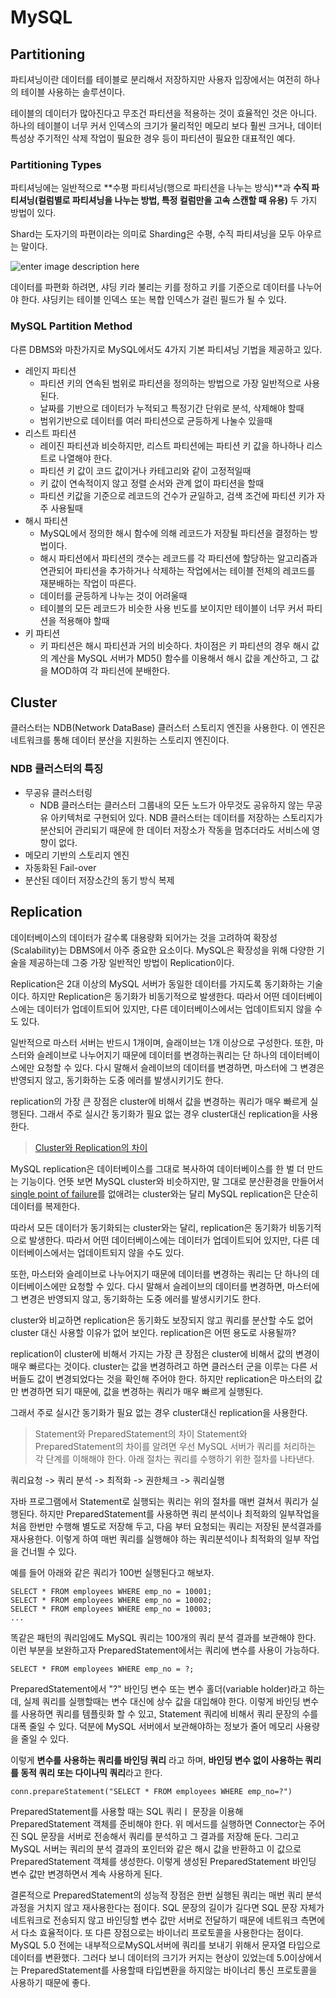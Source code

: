 # MySQL

## Partitioning

파티셔닝이란 데이터를 테이블로 분리해서 저장하지만 사용자 입장에서는 여전히 하나의 테이블 사용하는 솔루션이다. 

테이블의 데이터가 많아진다고 무조건 파티션을 적용하는 것이 효율적인 것은 아니다. 하나의 테이블이 너무 커서 인덱스의 크기가 물리적인 메모리 보다 훨씬 크거나, 데이터 특성상 주기적인 삭제 작업이 필요한 경우 등이 파티션이 필요한 대표적인 예다. 

### Partitioning Types 

파티셔닝에는 일반적으로 **수평 파티셔닝(행으로 파티션을 나누는 방식)**과 **수직 파티셔닝(컬럼별로 파티셔닝을 나누는 방법, 특정 컬럼만을 고속 스캔할 때 유용)** 두 가지 방법이 있다. 

Shard는 도자기의 파편이라는 의미로 Sharding은 수평, 수직 파티셔닝을 모두 아우르는 말이다. 

![enter image description here](https://assets.digitalocean.com/articles/understanding_sharding/DB_image_1_cropped.png)

데이터를 파편화 하려면, 샤딩 키라 불리는 키를 정하고 키를 기준으로 데이터를 나누어야 한다. 샤딩키는 테이블 인덱스 또는 복합 인덱스가 걸린 필드가 될 수 있다. 

### MySQL Partition Method
다른 DBMS와 마찬가지로 MySQL에서도 4가지 기본 파티셔닝 기법을 제공하고 있다. 

* 레인지 파티션
	* 파티션 키의 연속된 범위로 파티션을 정의하는 방법으로 가장 일반적으로 사용된다.
	* 날짜를 기반으로 데이터가 누적되고 특정기간 단위로 분석, 삭제해야 할때
	* 범위기반으로 데이터를 여러 파티션으로 균등하게 나눌수 있을때
* 리스트 파티션
	* 레이진 파티션과 비슷하지만, 리스트 파티션에는 파티션 키 값을 하나하나 리스트로 나열해야 한다.
	* 파티션 키 값이 코드 값이거나 카테고리와 같이 고정적일때
	* 키 값이 연속적이지 않고 정렬 순서와 관계 없이 파티션을 할때
	* 파티션 키값을 기준으로 레코드의 건수가 균일하고, 검색 조건에 파티션 키가 자주 사용될때
* 해시 파티션
	* MySQL에서 정의한 해시 함수에 의해 레코드가 저장될 파티션을 결정하는 방법이다.
	* 해시 파티션에서 파티션의 갯수는 레코드를 각 파티션에 할당하는 알고리즘과 연관되어 파티션을 추가하거나 삭제하는 작업에서는 테이블 전체의 레코드를 재분배하는 작업이 따른다. 
	* 데이터를 균등하게 나누는 것이 어려울때 
	* 테이블의 모든 레코드가 비슷한 사용 빈도를 보이지만 테이블이 너무 커서 파티션을 적용해야 할때
* 키 파티션
	* 키 파티션은 해시 파티션과 거의 비슷하다. 차이점은 키 파티션의 경우 해시 값의 계산을 MySQL 서버가 MD5() 함수를 이용해서 해시 값을 계산하고, 그 값을 MOD하여 각 파티션에 분배한다.
	
## Cluster

클러스터는 NDB(Network DataBase) 클러스터 스토리지 엔진을 사용한다. 이 엔진은 네트워크를 통해 데이터 분산을 지원하는 스토리지 엔진이다. 

### NDB 클러스터의 특징

- 무공유 클러스터링
	- NDB 클러스터는 클러스터 그룹내의 모든 노드가 아무것도 공유하지 않는 무공유 아키텍처로 구현되어 있다. NDB 클러스터는 데이터를 저장하는 스토리지가 분산되어 관리되기 때문에 한 데이터 저장소가 작동을 멈추더라도 서비스에 영향이 없다. 
- 메모리 기반의 스토리지 엔진
- 자동화된 Fail-over
- 분산된 데이터 저장소간의 동기 방식 복제

  
## Replication
데이터베이스의 데이터가 갈수록 대용량화 되어가는 것을 고려하여 확장성(Scalability)는 DBMS에서 아주 중요한 요소이다. MySQL은 확장성을 위해 다양한 기술을 제공하는데 그중 가장 일반적인 방법이 Replication이다. 

Replication은 2대 이상의 MySQL 서버가 동일한 데이터를 가지도록 동기화하는 기술이다. 하지만 Replication은 동기화가 비동기적으로 발생한다. 따라서 어떤 데이터베이스에는 데이터가 업데이트되어 있지만, 다른 데이터베이스에서는 업데이트되지 않을 수도 있다.  

일반적으로 마스터 서버는 반드시 1개이며, 슬래이브는 1개 이상으로 구성한다. 또한, 마스터와 슬레이브로 나누어지기 때문에 데이터를 변경하는쿼리는 단 하나의 데이터베이스에만 요청할 수 있다. 다시 말해서 슬레이브의 데이터를 변경하면, 마스터에 그 변경은 반영되지 않고, 동기화하는 도중 에러를 발생시키기도 한다.  

replication의 가장 큰 장점은 cluster에 비해서 값을 변경하는 쿼리가 매우 빠르게 실행된다. 그래서 주로 실시간 동기화가 필요 없는 경우 cluster대신 replication을 사용한다.

> [Cluster와 Replication의 차이](https://blog.seulgi.kim/2015/05/what-is-mysql-replication.html)
 
MySQL replication은 데이터베이스를 그대로 복사하여 데이터베이스를 한 벌 더 만드는 기능이다. 언뜻 보면 MySQL cluster와 비슷하지만, 말 그대로 분산환경을 만들어서 [single point of failure](http://en.wikipedia.org/wiki/Single_point_of_failure)를 없애려는 cluster와는 달리 MySQL replication은 단순히 데이터를 복제한다.  
  
따라서 모든 데이터가 동기화되는 cluster와는 달리, replication은 동기화가 비동기적으로 발생한다. 따라서 어떤 데이터베이스에는 데이터가 업데이트되어 있지만, 다른 데이터베이스에서는 업데이트되지 않을 수도 있다.  
  
또한, 마스터와 슬레이브로 나누어지기 때문에 데이터를 변경하는 쿼리는 단 하나의 데이터베이스에만 요청할 수 있다. 다시 말해서 슬레이브의 데이터를 변경하면, 마스터에 그 변경은 반영되지 않고, 동기화하는 도중 에러를 발생시키기도 한다.  
  
cluster와 비교하면 replication은 동기화도 보장되지 않고 쿼리를 분산할 수도 없어 cluster 대신 사용할 이유가 없어 보인다. replication은 어떤 용도로 사용될까?  
  
replication이 cluster에 비해서 가지는 가장 큰 장점은 cluster에 비해서 값의 변경이 매우 빠르다는 것이다. cluster는 값을 변경하려고 하면 클러스터 군을 이루는 다른 서버들도 값이 변경되었다는 것을 확인해 주어야 한다. 하지만 replication은 마스터의 값만 변경하면 되기 때문에, 값을 변경하는 쿼리가 매우 빠르게 실행된다.  
  
그래서 주로 실시간 동기화가 필요 없는 경우 cluster대신 replication을 사용한다.


> Statement와 PreparedStatement의 차이
Statement와 PreparedStatement의 차이를 알려면 우선 MySQL 서버가 쿼리를 처리하는 각 단계를 이해해야 한다. 아래 절차는 쿼리를 수행하기 위한 절차를 나타낸다. 

쿼리요청 -> 쿼리 분석 -> 최적화 -> 권한체크 -> 쿼리실행

자바 프로그램에서 Statement로 실행되는 쿼리는 위의 절차를 매번 걸쳐서 쿼리가 실행된다. 
하지만 PreparedStatement를 사용하면 쿼리 분석이나 최적화의 일부작업을 처음 한번만 수행해 별도로 저장해 두고, 다음 부터 요청되는 쿼리는 저장된 분석결과를 재사용한다. 이렇게 하여 매번 쿼리를 실행해야 하는 쿼리분석이나 최적화의 일부 작업을 건너띌 수 있다. 

예를 들어 아래와 같은 쿼리가 100번 실행된다고 해보자.
```
SELECT * FROM employees WHERE emp_no = 10001;
SELECT * FROM employees WHERE emp_no = 10002;
SELECT * FROM employees WHERE emp_no = 10003;
...
```
똑같은 패턴의 쿼리임에도 MySQL 쿼리는 100개의 쿼리 분석 결과를 보관해야 한다. 이런 부분을 보완하고자 PreparedStatement에서는 쿼리에 변수를 사용이 가능하다.

```
SELECT * FROM employees WHERE emp_no = ?;
```
PreparedStatement에서 "?" 바인딩 변수 또는 변수 홀더(variable holder)라고 하는데, 실제 쿼리를 실행할때는 변수 대신에 상수 값을 대입해야 한다.  이렇게 바인딩 변수를 사용하면 쿼리를 템플릿화 할 수 있고, Statement 쿼리에 비해서 쿼리 문장의 수를 대폭 줄일 수 있다. 덕분에 MySQL 서버에서 보관해야하는 정보가 줄어 메모리 사용량을 줄일 수 있다.

이렇게 **변수를 사용하는 쿼리를 바인딩 쿼리** 라고 하며, **바인딩 변수 없이 사용하는 쿼리를 동적 쿼리 또는 다이나믹 쿼리**라고 한다. 

```
conn.prepareStatement("SELECT * FROM employees WHERE emp_no=?")
```
PreparedStatement를 사용할 때는 SQL 쿼리ㅣ 문장을 이용해 PreparedStatement 객체를 준비해야 한다. 위 메서드를 실행하면 Connector는 주어진 SQL 문장을 서버로 전송해서 쿼리를 분석하고 그 결과를 저장해 둔다. 그리고 MySQL 서버는 쿼리의 분석 결과의 포인터와 같은 해시 값을 반환하고 이 값으로 PreparedStatement 객체를 생성한다. 이렇게 생성된 PreparedStatement 바인딩 변수 값만 변경하면서 계속 사용하게 된다. 

결론적으로 PreparedStatement의 성능적 장점은 한번 실행된 쿼리는 매번 쿼리 분석 과정을 거치지 않고 재사용한다는 점이다. SQL 문장의 길이가 길다면 SQL 문장 자체가 네트워크로 전송되지 않고 바인딩할 변수 값만 서버로 전달하기 때문에 네트워크 측면에서 다소 효율적이다. 또 다른 장점으로는 바이너리 프로토콜을 사용한다는 점이다.  MySQL 5.0 전에는 내부적으로MySQL서버에 쿼리를 보내기 위해서 문자열 타입으로 데이터를 변환했다. 그러다 보니 데이터의 크기가 커지는 현상이 있었는데 5.0이상에서는 PreparedStatement를 사용할때 타입변환을 하지않는 바이너리 통신 프로토콜을 사용하기 때문에 좋다. 


<!--stackedit_data:
eyJoaXN0b3J5IjpbLTE1NjI5NjU3MjYsMzk5ODIyNTYzLDEzND
YyMzgwNCwtMTYzNDg1MTMwMiwtMTM4MzU5MTg5MCw4NTE0Njcw
MDgsMTUzODA4NTU4OCwxMzM4NTUzNjUyLC0xODg4NzU5OTQzLD
g1MTcyNzE1LDE2MzczNDA5OTRdfQ==
-->